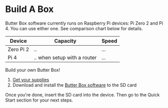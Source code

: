 # Build A Box

Butter Box software currently runs on Raspberry Pi devices: Pi Zero 2 and Pi 4. You can use either one. See comparison chart below for details.

| Device    | Capacity                    | Speed |
| --------- | --------------------------- | ----- |
| Zero Pi 2 | ..                          | ...   |
| Pi 4      | .. when setup with a router | ...   |

Build your own Butter Box!

1. [Get your supplies](raspberry-pi/)
2. Download and install the [Butter Box software](../get-started-1/raspberry-pi-imager-steps.md) to the SD card

Once you're done, insert the SD card into the device. Then go to the Quick Start section for your next steps.
